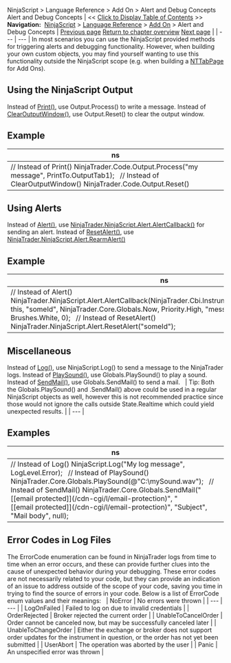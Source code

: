 ﻿
NinjaScript \> Language Reference \> Add On \> Alert and Debug Concepts
Alert and Debug Concepts
| \<\< [Click to Display Table of Contents](alert_and_debug_concepts.md) \>\> **Navigation:**     [NinjaScript](ninjascript.md) \> [Language Reference](language_reference_wip.md) \> [Add On](add_on.md) \> Alert and Debug Concepts | [Previous page](nttabpage_save.md) [Return to chapter overview](add_on.md) [Next page](alertcallback.md) |
| --- | --- |
In most scenarios you can use the NinjaScript provided methods for triggering alerts and debugging functionality. However, when building your own custom objects, you may find yourself wanting to use this functionality outside the NinjaScript scope (e.g. when building a [NTTabPage](nttabpage_class.md) for Add Ons).
 
## Using the NinjaScript Output
Instead of [Print()](print.md), use Output.Process() to write a message.
Instead of [ClearOutputWindow()](clearoutputwindow.md), use Output.Reset() to clear the output window.
 
## Example
| ns |
| --- |
| // Instead of Print() NinjaTrader.Code.Output.Process("my message", PrintTo.OutputTab1\);   // Instead of ClearOutputWindow() NinjaTrader.Code.Output.Reset() |

## Using Alerts
Instead of [Alert()](alert.md), use [NinjaTrader.NinjaScript.Alert.AlertCallback()](alertcallback.md) for sending an alert.
Instead of [ResetAlert()](rearmalert.md), use [NinjaTrader.NinjaScript.Alert.RearmAlert()](alert.md)
 
## Example
| ns |
| --- |
| // Instead of Alert() NinjaTrader.NinjaScript.Alert.AlertCallback(NinjaTrader.Cbi.Instrument.GetInstrument("MSFT"), this, "someId", NinjaTrader.Core.Globals.Now, Priority.High, "message", null, Brushes.Blue, Brushes.White, 0);   // Instead of ResetAlert() NinjaTrader.NinjaScript.Alert.ResetAlert("someId"); |

## Miscellaneous
Instead of [Log()](log.md), use NinjaScript.Log() to send a message to the NinjaTrader logs.
Instead of [PlaySound()](playsound.md), use Globals.PlaySound() to play a sound.
Instead of [SendMail()](sendmail.md), use Globals.SendMail() to send a mail.
 
| Tip: Both the Globals.PlaySound() and .SendMail() above could be used in a regular NinjaScript objects as well, however this is not recommended practice since those would not ignore the calls outside State.Realtime which could yield unexpected results. |
| --- |

## Examples
| ns |
| --- |
| // Instead of Log() NinjaScript.Log("My log message", LogLevel.Error);   // Instead of PlaySound() NinjaTrader.Core.Globals.PlaySound(@"C:\\mySound.wav");   // Instead of SendMail() NinjaTrader.Core.Globals.SendMail("[\[email protected]](/cdn-cgi/l/email-protection)", "[\[email protected]](/cdn-cgi/l/email-protection)", "Subject", "Mail body", null); |

## Error Codes in Log Files
The ErrorCode enumeration can be found in NinjaTrader logs from time to time when an error occurs, and these can provide further clues into the cause of unexpected behavior during your debugging. These error codes are not necessarily related to your code, but they can provide an indication of an issue to address outside of the scope of your code, saving you time in trying to find the source of errors in your code. Below is a list of ErrorCode enum values and their meanings:
 
| NoError | No errors were thrown |
| --- | --- |
| LogOnFailed | Failed to log on due to invalid credentials |
| OrderRejected | Broker rejected the current order |
| UnableToCancelOrder | Order cannot be canceled now, but may be successfully canceled later |
| UnableToChangeOrder | Either the exchange or broker does not support order updates for the instrument in question, or the order has not yet been submitted |
| UserAbort | The operation was aborted by the user |
| Panic | An unspecified error was thrown |
